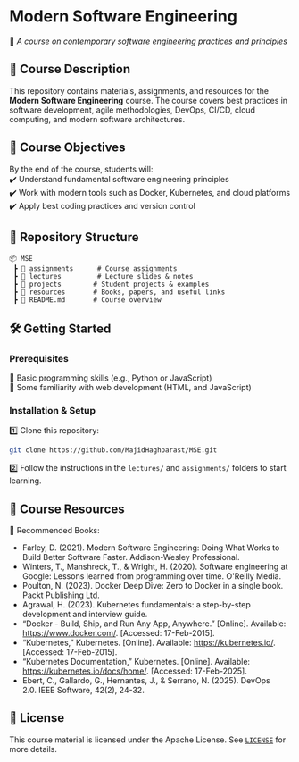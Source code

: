 # **Modern Software Engineering**  
📌 *A course on contemporary software engineering practices and principles*  

## 📖 **Course Description**  
This repository contains materials, assignments, and resources for the **Modern Software Engineering** course. The course covers best practices in software development, agile methodologies, DevOps, CI/CD, cloud computing, and modern software architectures.

## 📌 **Course Objectives**  
By the end of the course, students will:  
✔️ Understand fundamental software engineering principles  
✔️ Work with modern tools such as Docker, Kubernetes, and cloud platforms  
✔️ Apply best coding practices and version control  

## 📂 **Repository Structure**  
```
📦 MSE  
 ┣ 📁 assignments      # Course assignments
 ┣ 📁 lectures         # Lecture slides & notes  
 ┣ 📁 projects        # Student projects & examples  
 ┣ 📁 resources       # Books, papers, and useful links  
 ┣ 📜 README.md       # Course overview  
 ```

## 🛠 **Getting Started**  
### **Prerequisites**   
🔹 Basic programming skills (e.g., Python or JavaScript)  
🔹 Some familiarity with web development (HTML, and JavaScript)  


### **Installation & Setup**  
1️⃣ Clone this repository:  
   ```sh
   git clone https://github.com/MajidHaghparast/MSE.git
   ```  
2️⃣ Follow the instructions in the `lectures/` and `assignments/` folders to start learning.

## 🔗 **Course Resources**  
📌 Recommended Books:  
- Farley, D. (2021). Modern Software Engineering: Doing What Works to Build Better Software Faster. Addison-Wesley Professional.  
- Winters, T., Manshreck, T., & Wright, H. (2020). Software engineering at Google: Lessons learned from programming over time. O'Reilly Media.
- Poulton, N. (2023). Docker Deep Dive: Zero to Docker in a single book. Packt Publishing Ltd.
- Agrawal, H. (2023). Kubernetes fundamentals: a step-by-step development and interview guide.
- “Docker - Build, Ship, and Run Any App, Anywhere.” [Online]. Available: https://www.docker.com/. [Accessed: 17-Feb-2015]. 
- “Kubernetes,” Kubernetes. [Online]. Available: https://kubernetes.io/. [Accessed: 17-Feb-2015]. 
- “Kubernetes Documentation,” Kubernetes. [Online]. Available: https://kubernetes.io/docs/home/. [Accessed: 17-Feb-2025].
- Ebert, C., Gallardo, G., Hernantes, J., & Serrano, N. (2025). DevOps 2.0. IEEE Software, 42(2), 24-32.


## 📝 **License**  
This course material is licensed under the Apache License. See [`LICENSE`](LICENSE) for more details.
